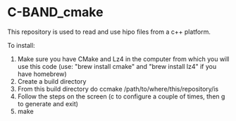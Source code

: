 # C-BAND_cmake
This repository is used to read and use hipo files from a c++ platform.

To install:
1) Make sure you have CMake and Lz4 in the computer from which you will use this code (use: "brew install cmake" and "brew install lz4" if you have homebrew)
2) Create a build directory
3) From this build directory do ccmake /path/to/where/this/repository/is
4) Follow the steps on the screen (c to configure a couple of times, then g to generate and exit)
5) make

